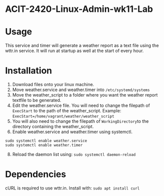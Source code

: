 # ACIT-2420-Linux-Admin-wk11-Lab

# Usage
This service and timer will generate a weather report as a text file using the wttr.in service. It will run at startup as well at the start of every hour.

# Installation
1. Download files onto your linux machine. 
2. Move weather.service and weather.timer into `/etc/systemd/systems`
3. Move the weather_script to a folder where you want the weather report textfile to be generated.
4. Edit the weather.service file. You will need to change the filepath of `ExecStart` to the path of the weather_script. Example: `ExecStart=/home/vagrant/weather/weather_script`
5. You will also need to change the filepath of `WorkingDirectory`to the directory containing the weather_script. 
6. Enable weather.service and weather.timer using systemctl.
```
sudo systemctl enable weather.service
sudo systemctl enable weather.timer
``` 
8. Reload the daemon list using: `sudo systemctl daemon-reload`

# Dependencies
cURL is required to use wttr.in. Install with:
```sudo apt install curl```
